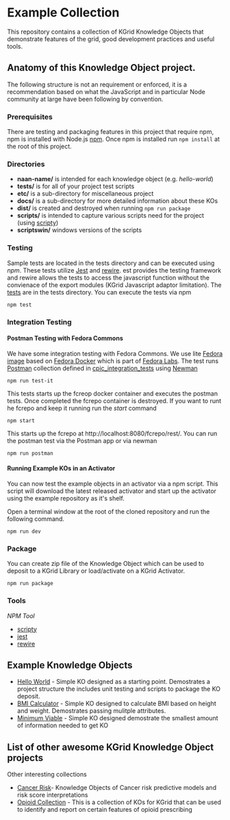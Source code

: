 # Example Collection

This repository contains a collection of KGrid Knowledge Objects that demonstrate features
of the grid, good development practices and useful tools.

## Anatomy of this Knowledge Object project.
The following structure is not an requirement or enforced, it is a recommendation based
on what the JavaScript and in particular Node community at large have been following by convention.

### Prerequisites
There are testing and packaging features in this project that require npm, npm is installed with Node.js
[npm](https://www.npmjs.com/get-npm).  Once npm is installed run  ```npm install``` at the root of this project.

### Directories

* **naan-name/** is intended for each knowledge object (e.g. _hello-world_)
* **tests/** is for all of your project test scripts
* **etc/** is a sub-directory for miscellaneous project
* **docs/** is a sub-directory for more detailed information about these KOs
* **dist/** is created and destroyed when running ```npm run package```
* **scripts/** is intended to capture various scripts need for the project (using [scripty](https://www.npmjs.com/package/scripty))
* **scriptswin/** windows versions of the scripts


### Testing
Sample tests are located in the tests directory and can be executed using _npm_.  These tests utilize
[Jest](https://jestjs.io/) and  [rewire](https://github.com/jhnns/rewire). est provides the testing
framework and rewire allows the tests to access the javascript function without the
convienace of the export modules (KGrid Javascript adaptor limitation).  The [tests](../tests) are in
the tests directory.  You can execute the tests via npm

```
npm test
```

### Integration Testing

#### Postman Testing with Fedora Commons 
We have some integration testing with Fedora Commons.  We use lite
[Fedora image](https://hub.docker.com/r/kgrid/fcrepo/) based on [Fedora Docker](https://hub.docker.com/r/yinlinchen/fcrepo4-docker/) 
which is part of [Fedora Labs](https://github.com/fcrepo4-labs). The test runs [Postman](https://www.getpostman.com/) 
collection defined in [cpic_integration_tests](tests/tests/fcrepo.postman_collection.json) using
 [Newman](https://www.npmjs.com/package/newman)

```
npm run test-it
```

This tests starts up the fcreop docker container and executes the postman tests.  Once completed the 
fcrepo container is destroyed.  If you want to runt he fcrepo and keep it running run the _start_ command

```
npm start
``` 

This starts up the fcrepo at http://localhost:8080/fcrepo/rest/.  You can run the postman test via the 
Postman app or via newman

```
npm run postman
```


#### Running Example KOs in an Activator
You can now test the example objects in an activator via a npm script. This script will download the 
latest released activator and start up the activator using the example repository as it's shelf. 

Open a terminal window at the root of the cloned repository and run the following command.

```
npm run dev
```


### Package

You can create zip file of the Knowledge Object which can be used to deposit to a KGrid
Library or load/activate on a KGrid Activator.

```
npm run package
```

### Tools

*NPM Tool*
* [scripty](https://www.npmjs.com/package/scripty)
* [jest](https://jestjs.io/)
* [rewire](https://github.com/jhnns/rewire)

## Example Knowledge Objects
 * [Hello World](hello-world) - Simple KO designed as a starting point. Demostrates a project structure the includes unit testing and scripts to package the KO deposit.
 * [BMI Calculator](ri-bmicalc) -  Simple KO designed to calculate BMI based on height and weight.  Demostrates passing mulitple attributes.
 * [Minimum Viable](mvo-kgrid) -  Simple KO designed demostrate the smallest amount of information needed to get KO

## List of other awesome KGrid Knowledge Object projects
Other interesting collections

* [Cancer Risk](https://github.com/kgrid-objects/cancer-risk-collection)- Knowledge Objects of Cancer risk
predictive models and risk score interpretations
* [Opioid Collection](https://github.com/kgrid-objects/opioid-collection) - This is a collection
of KOs for KGrid that can be used to identify and report on certain features of opioid prescribing
